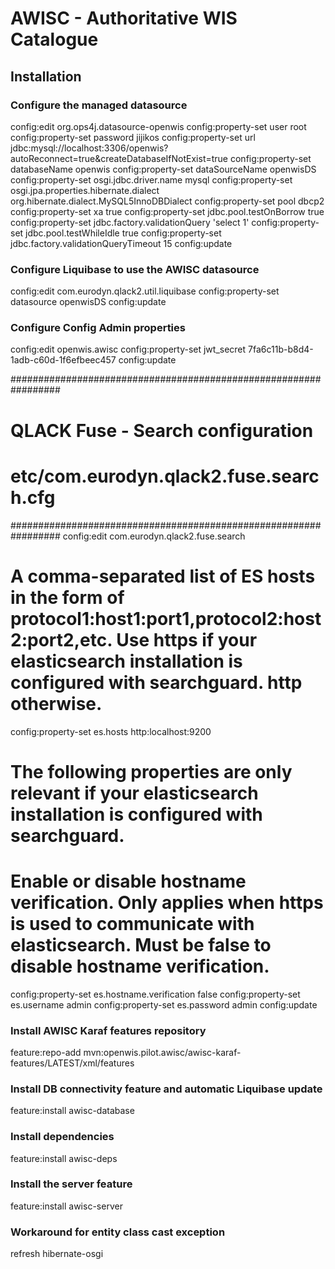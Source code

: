 # AWISC - Authoritative WIS Catalogue
 
## Installation
 
### Configure the managed datasource
config:edit org.ops4j.datasource-openwis
config:property-set user root
config:property-set password jijikos
config:property-set url jdbc:mysql://localhost:3306/openwis?autoReconnect=true&createDatabaseIfNotExist=true
config:property-set databaseName openwis
config:property-set dataSourceName openwisDS
config:property-set osgi.jdbc.driver.name mysql
config:property-set osgi.jpa.properties.hibernate.dialect org.hibernate.dialect.MySQL5InnoDBDialect
config:property-set pool dbcp2
config:property-set xa true
config:property-set jdbc.pool.testOnBorrow true
config:property-set jdbc.factory.validationQuery 'select 1'
config:property-set jdbc.pool.testWhileIdle true
config:property-set jdbc.factory.validationQueryTimeout 15
config:update
 
### Configure Liquibase to use the AWISC datasource
config:edit com.eurodyn.qlack2.util.liquibase
config:property-set datasource openwisDS
config:update

### Configure Config Admin properties
config:edit openwis.awisc
config:property-set jwt_secret 7fa6c11b-b8d4-1adb-c60d-1f6efbeec457
config:update

#################################################################
# QLACK Fuse - Search configuration
# etc/com.eurodyn.qlack2.fuse.search.cfg
#################################################################
config:edit com.eurodyn.qlack2.fuse.search
# A comma-separated list of ES hosts in the form of protocol1:host1:port1,protocol2:host2:port2,etc. Use https if your elasticsearch installation is configured with searchguard. http otherwise.
config:property-set es.hosts http:localhost:9200

# The following properties are only relevant if your elasticsearch installation is configured with searchguard.
# Enable or disable hostname verification. Only applies when https is used to communicate with elasticsearch. Must be false to disable hostname verification.
config:property-set es.hostname.verification false
config:property-set es.username admin
config:property-set es.password admin
config:update
 
### Install AWISC Karaf features repository
feature:repo-add mvn:openwis.pilot.awisc/awisc-karaf-features/LATEST/xml/features
 
### Install DB connectivity feature and automatic Liquibase update
feature:install awisc-database
 
### Install dependencies
feature:install awisc-deps

### Install the server feature
feature:install awisc-server

### Workaround for entity class cast exception
refresh hibernate-osgi